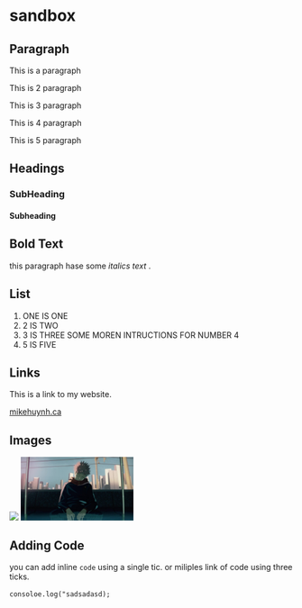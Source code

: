 # sandbox


## Paragraph

This is a paragraph 

This is 2 paragraph 

This is 3 paragraph 

This is 4 paragraph 

This is 5 paragraph 

## Headings

### SubHeading

#### Subheading

## Bold Text

this paragraph hase some *italics text* .

## List

1. ONE IS ONE
2. 2 IS TWO
3. 3 IS THREE
    SOME MOREN INTRUCTIONS FOR NUMBER 4
5. 5 IS FIVE

## Links

This is a link to my website.

[mikehuynh.ca](http://google.com)

## Images

<img src="https://gaymingmag.com/wp-content/uploads/2022/01/jjk.jpeg" width="200">

<img src="./images/jjk2-1024x576.jpeg" width="200">

## Adding Code

you can add inline ` code ` using a single tic. or miliples link of code using three ticks.
```javascripts
consoloe.log("sadsadasd);
```